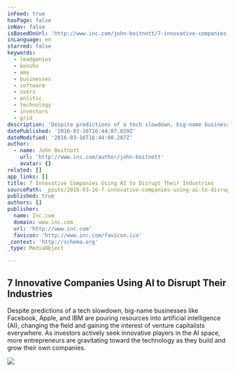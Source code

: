 ```yaml
---
inFeed: true
hasPage: false
inNav: false
isBasedOnUrl: 'http://www.inc.com/john-boitnott/7-innovative-companies-using-ai-to-disrupt-their-industries.html'
inLanguage: en
starred: false
keywords:
  - leadgenius
  - kensho
  - amy
  - businesses
  - software
  - users
  - enlitic
  - technology
  - investors
  - grid
description: 'Despite predictions of a tech slowdown, big-name businesses like Facebook, Apple, and IBM are pouring resources into artificial intelligence (AI), changing the field and gaining the interest of venture capitalists everywhere. As investors actively seek innovative players in the AI space, more entrepreneurs are gravitating toward the technology as they build and grow their own companies.'
datePublished: '2016-03-16T16:44:07.029Z'
dateModified: '2016-03-16T16:44:00.287Z'
author:
  - name: John Boitnott
    url: 'http://www.inc.com/author/john-boitnott'
    avatar: {}
related: []
app_links: []
title: 7 Innovative Companies Using AI to Disrupt Their Industries
sourcePath: _posts/2016-03-16-7-innovative-companies-using-ai-to-disrupt-their-industries.md
published: true
authors: []
publisher:
  name: Inc.com
  domain: www.inc.com
  url: 'http://www.inc.com'
  favicon: 'http://www.inc.com/favicon.ico'
_context: 'http://schema.org'
_type: MediaObject

---
```

<article style=""><h1>7 Innovative Companies Using AI to Disrupt Their Industries</h1><p>Despite predictions of a tech slowdown, big-name businesses like Facebook, Apple, and IBM are pouring resources into artificial intelligence (AI), changing the field and gaining the interest of venture capitalists everywhere. As investors actively seek innovative players in the AI space, more entrepreneurs are gravitating toward the technology as they build and grow their own companies.</p><img src="https://s3-us-west-2.amazonaws.com/the-grid-img/p/634b898dd415bbc333d5ac586f57c6806aaa7cf5.jpg" /></article>